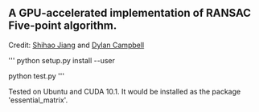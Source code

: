 ## A GPU-accelerated implementation of RANSAC Five-point algorithm. 

Credit: [Shihao Jiang](https://zacjiang.github.io/) and [Dylan Campbell](https://sites.google.com/view/djcampbell/)

'''
python setup.py install --user

python test.py
'''

Tested on Ubuntu and CUDA 10.1. It would be installed as the package 'essential_matrix'.

